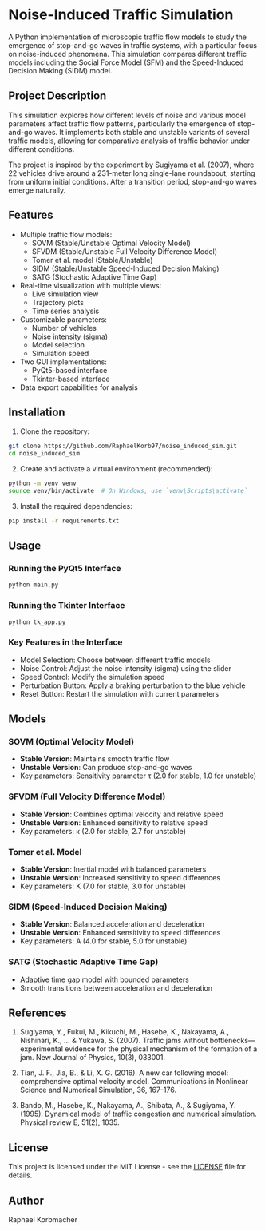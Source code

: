 # Noise-Induced Traffic Simulation

A Python implementation of microscopic traffic flow models to study the emergence of stop-and-go waves in traffic systems, with a particular focus on noise-induced phenomena. This simulation compares different traffic models including the Social Force Model (SFM) and the Speed-Induced Decision Making (SIDM) model.

## Project Description

This simulation explores how different levels of noise and various model parameters affect traffic flow patterns, particularly the emergence of stop-and-go waves. It implements both stable and unstable variants of several traffic models, allowing for comparative analysis of traffic behavior under different conditions.

The project is inspired by the experiment by Sugiyama et al. (2007), where 22 vehicles drive around a 231-meter long single-lane roundabout, starting from uniform initial conditions. After a transition period, stop-and-go waves emerge naturally.

## Features

- Multiple traffic flow models:
  - SOVM (Stable/Unstable Optimal Velocity Model)
  - SFVDM (Stable/Unstable Full Velocity Difference Model)
  - Tomer et al. model (Stable/Unstable)
  - SIDM (Stable/Unstable Speed-Induced Decision Making)
  - SATG (Stochastic Adaptive Time Gap)
- Real-time visualization with multiple views:
  - Live simulation view
  - Trajectory plots
  - Time series analysis
- Customizable parameters:
  - Number of vehicles
  - Noise intensity (sigma)
  - Model selection
  - Simulation speed
- Two GUI implementations:
  - PyQt5-based interface
  - Tkinter-based interface
- Data export capabilities for analysis

## Installation

1. Clone the repository:
```bash
git clone https://github.com/RaphaelKorb97/noise_induced_sim.git
cd noise_induced_sim
```

2. Create and activate a virtual environment (recommended):
```bash
python -m venv venv
source venv/bin/activate  # On Windows, use `venv\Scripts\activate`
```

3. Install the required dependencies:
```bash
pip install -r requirements.txt
```

## Usage

### Running the PyQt5 Interface
```bash
python main.py
```

### Running the Tkinter Interface
```bash
python tk_app.py
```

### Key Features in the Interface
- Model Selection: Choose between different traffic models
- Noise Control: Adjust the noise intensity (sigma) using the slider
- Speed Control: Modify the simulation speed
- Perturbation Button: Apply a braking perturbation to the blue vehicle
- Reset Button: Restart the simulation with current parameters

## Models

### SOVM (Optimal Velocity Model)
- **Stable Version**: Maintains smooth traffic flow
- **Unstable Version**: Can produce stop-and-go waves
- Key parameters: Sensitivity parameter τ (2.0 for stable, 1.0 for unstable)

### SFVDM (Full Velocity Difference Model)
- **Stable Version**: Combines optimal velocity and relative speed
- **Unstable Version**: Enhanced sensitivity to relative speed
- Key parameters: κ (2.0 for stable, 2.7 for unstable)

### Tomer et al. Model
- **Stable Version**: Inertial model with balanced parameters
- **Unstable Version**: Increased sensitivity to speed differences
- Key parameters: K (7.0 for stable, 3.0 for unstable)

### SIDM (Speed-Induced Decision Making)
- **Stable Version**: Balanced acceleration and deceleration
- **Unstable Version**: Enhanced sensitivity to speed differences
- Key parameters: A (4.0 for stable, 5.0 for unstable)

### SATG (Stochastic Adaptive Time Gap)
- Adaptive time gap model with bounded parameters
- Smooth transitions between acceleration and deceleration

## References

1. Sugiyama, Y., Fukui, M., Kikuchi, M., Hasebe, K., Nakayama, A., Nishinari, K., ... & Yukawa, S. (2007). Traffic jams without bottlenecks—experimental evidence for the physical mechanism of the formation of a jam. New Journal of Physics, 10(3), 033001.

2. Tian, J. F., Jia, B., & Li, X. G. (2016). A new car following model: comprehensive optimal velocity model. Communications in Nonlinear Science and Numerical Simulation, 36, 167-176.

3. Bando, M., Hasebe, K., Nakayama, A., Shibata, A., & Sugiyama, Y. (1995). Dynamical model of traffic congestion and numerical simulation. Physical review E, 51(2), 1035.

## License

This project is licensed under the MIT License - see the [LICENSE](LICENSE) file for details.

## Author

Raphael Korbmacher
